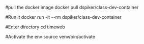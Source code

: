 #pull the docker image
docker pull dspiker/class-dev-container

#Run it
docker run -it --rm dspiker/class-dev-container

#Enter directory
cd timeweb

#Activate the env
source venv/bin/activate


